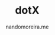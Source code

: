 ---
title: "dotX"
github: https://github.com/nandomoreirame/dotX
demo: https://nandomoreirame.github.io/dotX/
author: nandomoreira.me
draft: true
ssg:
  - Jekyll
cms:
  - No Cms
---
